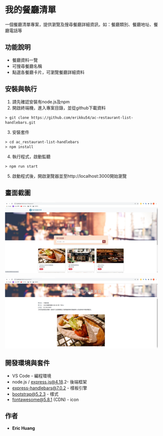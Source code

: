 # 我的餐廳清單

一個餐廳清單專案，提供瀏覽及搜尋餐廳詳細資訊，如：餐廳類別、餐廳地址、餐廳電話等

## 功能說明

* 餐廳資料一覽
* 可搜尋餐廳名稱
* 點選各餐廳卡片，可瀏覽餐廳詳細資料


## 安裝與執行

1. 請先確認安裝有node.js及npm
2. 開啟終端機，進入專案目錄，並從github下載資料

```
> git clone https://github.com/erikku54/ac-restaurant-list-handlebars.git
```

3. 安裝套件

```
> cd ac_restaurant-list-handlebars
> npm install
```

4. 執行程式，啟動監聽

```
> npm run start
```

5. 啟動程式後，開啟瀏覽器並至http://localhost:3000開始瀏覽

## 畫面截圖

![screenshot-1](./screenshoots/screenshot-1.png)

![screenshot-2](./screenshoots/screenshot-2.png)


## 開發環境與套件

* VS Code - 編程環境
* node.js / express.js@4.18.2- 後端框架
* express-handlebars@7.0.2 - 樣板引擎
* bootstrap@5.2.3 - 樣式
* fontawesome@5.8.1 (CDN) - icon

## 作者

* **Eric Huang** 